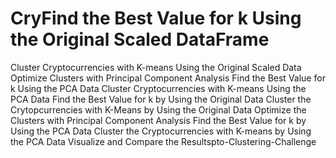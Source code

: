 # CryFind the Best Value for k Using the Original Scaled DataFrame
Cluster Cryptocurrencies with K-means Using the Original Scaled Data
Optimize Clusters with Principal Component Analysis
Find the Best Value for k Using the PCA Data
Cluster Cryptocurrencies with K-means Using the PCA Data
Find the Best Value for k by Using the Original Data
Cluster the Crytopcurrencies with K-Means by Using the Original Data
Optimize the Clusters with Principal Component Analysis
Find the Best Value for k by Using the PCA Data
Cluster the Cryptocurrencies with K-means by Using the PCA Data
Visualize and Compare the Resultspto-Clustering-Challenge
